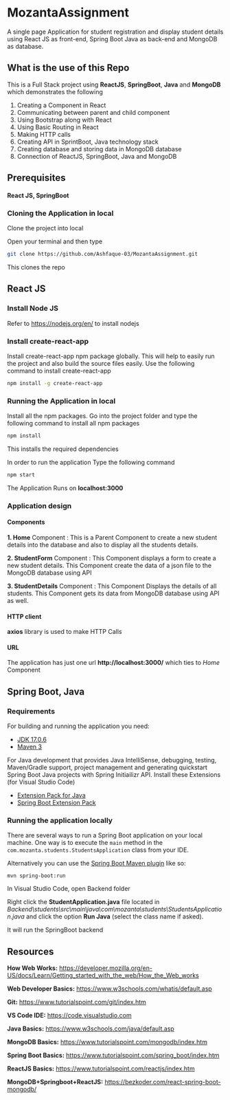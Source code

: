 # MozantaAssignment
A single page Application for student registration and  display student details using React JS as front-end, Spring Boot Java as back-end and MongoDB as database.

## What is the use of this Repo

This is a Full Stack project using **ReactJS**, **SpringBoot**, **Java** and **MongoDB** which demonstrates the following
1. Creating a Component in React
2. Communicating between parent and child component
3. Using Bootstrap along with React
4. Using Basic Routing in React
5. Making HTTP calls
6. Creating API in SprintBoot, Java technology stack
7. Creating database and storing data in MongoDB database
8. Connection of ReactJS, SpringBoot, Java and MongoDB


## Prerequisites

#### React JS, SpringBoot

### Cloning the Application in local

Clone the project into local

Open your terminal and then type

```bash
git clone https://github.com/Ashfaque-03/MozantaAssignment.git
```

This clones the repo

## React JS

### Install Node JS
Refer to https://nodejs.org/en/ to install nodejs

### Install create-react-app
Install create-react-app npm package globally. This will help to easily run the project and also build the source files easily. Use the following command to install create-react-app

```bash
npm install -g create-react-app
```

### Running the Application in local
Install all the npm packages. Go into the project folder and type the following command to install all npm packages

```bash
npm install
```

This installs the required dependencies

In order to run the application Type the following command

```bash
npm start
```

The Application Runs on **localhost:3000**

### Application design

#### Components

**1. Home** Component : This is a Parent Component to create a new student details into the database and also to display all the students details.

**2. StudentForm** Component : This Component displays a form to create a new student details. This Component create the data of a json file to the MongoDB database using API

**3. StudentDetails** Component : This Component Displays the details of all students. This Component gets its data from MongoDB database using API as well.

#### HTTP client

**axios** library is used to make HTTP Calls

#### URL

The application has just one url **http://localhost:3000/** which ties to *Home* Component


## Spring Boot, Java

### Requirements

For building and running the application you need:

- [JDK 17.0.6](https://www.oracle.com/in/java/technologies/downloads/#jdk17-windows)
- [Maven 3](https://maven.apache.org)

For Java development that provides Java IntelliSense, debugging, testing, Maven/Gradle support, project management and generating quickstart Spring Boot Java projects with Spring Initiailizr API. Install these Extensions (for Visual Studio Code)

- [Extension Pack for Java](https://marketplace.visualstudio.com/items?itemName=vscjava.vscode-java-pack)
- [Spring Boot Extension Pack](https://marketplace.visualstudio.com/items?itemName=vmware.vscode-boot-dev-pack)

### Running the application locally

There are several ways to run a Spring Boot application on your local machine. One way is to execute the `main` method in the `com.mozanta.students.StudentsApplication` class from your IDE.

Alternatively you can use the [Spring Boot Maven plugin](https://docs.spring.io/spring-boot/docs/current/reference/html/build-tool-plugins-maven-plugin.html) like so:

```shell
mvn spring-boot:run
```

In Visual Studio Code, open Backend folder

Right click the **StudentApplication.java** file located in *Backend\students\src\main\java\com\mozanta\students\StudentsApplication.java* and click the option **Run Java** (select the class name if asked).

It will run the SpringBoot backend


## Resources

**How Web Works:** https://developer.mozilla.org/en-US/docs/Learn/Getting_started_with_the_web/How_the_Web_works

**Web Developer Basics:** https://www.w3schools.com/whatis/default.asp
 
**Git:** https://www.tutorialspoint.com/git/index.htm

**VS Code IDE:** https://code.visualstudio.com

**Java Basics:** https://www.w3schools.com/java/default.asp

**MongoDB Basics:** https://www.tutorialspoint.com/mongodb/index.htm

**Spring Boot Basics:** https://www.tutorialspoint.com/spring_boot/index.htm

**ReactJS Basics:** https://www.tutorialspoint.com/reactjs/index.htm

**MongoDB+Springboot+ReactJS:** https://bezkoder.com/react-spring-boot-mongodb/
